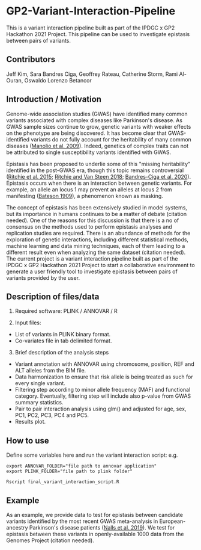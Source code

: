 # GP2-Variant-Interaction-Pipeline

This is a variant interaction pipeline built as part of the IPDGC x GP2 Hackathon 2021 Project. This pipeline can be used to investigate epistasis between pairs of variants.


## Contributors
Jeff Kim, Sara Bandres Ciga, Geoffrey Rateau, Catherine Storm, Rami Al-Ouran, Oswaldo Lorenzo Betancor


## Introduction / Motivation
Genome-wide association studies (GWAS) have identified many common variants associated with complex diseases like Parkinson's disease. As GWAS sample sizes continue to grow, genetic variants with weaker effects on the phenotype are being discovered. It has become clear that GWAS-identified variants do not fully account for the heritability of many common diseases ([Manolio et al. 2009](https://www.nature.com/articles/nature08494)). Indeed, genetics of complex traits can not be attributed to single susceptibility variants identified with GWAS.

Epistasis has been proposed to underlie some of this "missing heritability" identified in the post-GWAS era, though this topic remains controversial ([Ritchie et al. 2015](https://pubmed.ncbi.nlm.nih.gov/25403525/); [Ritchie and Van Steen 2018](https://pubmed.ncbi.nlm.nih.gov/29862246/); [Bandres-Ciga et al. 2020](https://pubmed.ncbi.nlm.nih.gov/31991247/)). Epistasis occurs when there is an interaction between genetic variants. For example, an allele an locus 1 may prevent an alleles at locus 2 from manifesting ([Bateson 1909](https://scholar.google.com/scholar?q=Bateson,+W.+(1909)+Mendel%27s+Principles+of+Heredity.+Cambridge+University+Press,+Cambridge.)), a phenomenon known as masking.

The concept of epistasis has been extensively studied in model systems, but its importance in humans continues to be a matter of debate (citation needed). One of the reasons for this discussion is that there is a no of consensus on the methods used to perform epistasis analyses and replication studies are required. There is an abundance of methods for the exploration of genetic interactions, including different statistical methods, machine learning and data mining techniques, each of them leading to a different result even when analyzing the same dataset (citation needed). The current project is a variant interaction pipeline built as part of the IPDGC x GP2 Hackathon 2021 Project to start a collaborative environment to generate a user friendly tool to investigate epistasis between pairs of variants provided by the user.

## Description of files/data
1. Required software: PLINK / ANNOVAR / R

2. Input files:
- List of variants in PLINK binary format.
- Co-variates file in tab delimited format.

3. Brief description of the analysis steps 
- Variant annotation with ANNOVAR using chromosome, position, REF and ALT alleles from the BIM file. 
- Data harmonization to ensure that risk allele is being treated as such for every single variant.
- Filtering step according to minor allele frequency (MAF) and functional category. Eventually, filtering step will include also p-value from GWAS summary statistics.
- Pair to pair interaction analysis using glm() and adjusted for age, sex, PC1, PC2, PC3, PC4 and PC5.
- Results plot.



## How to use
Define some variables here and run the variant interaction script:
e.g.

```
export ANNOVAR_FOLDER="file path to annovar application"
export PLINK_FOLDER="file path to plink folder"

Rscript final_variant_interaction_script.R
```

## Example
As an example, we provide data to test for epistasis between candidate variants identified by the most recent GWAS meta-analysis in European-ancestry Parkinson's disease patients ([Nalls et al. 2019](https://pubmed.ncbi.nlm.nih.gov/31701892/)). We test for epistasis between these variants in openly-available 1000 data from the Genomes Project (citation needed).

